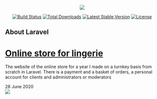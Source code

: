 <p align="center"><img src="https://laravel.com/assets/img/components/logo-laravel.svg"></p>

<p align="center">
<a href="https://travis-ci.org/laravel/framework"><img src="https://travis-ci.org/laravel/framework.svg" alt="Build Status"></a>
<a href="https://packagist.org/packages/laravel/framework"><img src="https://poser.pugx.org/laravel/framework/d/total.svg" alt="Total Downloads"></a>
<a href="https://packagist.org/packages/laravel/framework"><img src="https://poser.pugx.org/laravel/framework/v/stable.svg" alt="Latest Stable Version"></a>
<a href="https://packagist.org/packages/laravel/framework"><img src="https://poser.pugx.org/laravel/framework/license.svg" alt="License"></a>
</p>

## About Laravel

<div class="card-body">
                              <h1 class="card-title">
                                  <a class="text-fiord-blue" target="_blank" href="https://silkandlace.ru/">Online store for lingerie</a>
                              </h5>
                              <p class="card-text d-inline-block mb-3">The website of the online store for a year I made on a turnkey basis from scratch in Laravel.
                                  There is a payment and a basket of orders, a personal account for clients and administrators or moderators</p>
                              <span class="text-muted">28 June 2020</span>
                          </div>
<img src="https://leonardooleg.github.io/images/works/silk.JPG">
